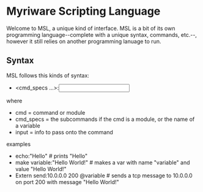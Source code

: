 # Myriware Scripting Language <MSL>
Welcome to MSL, a unique kind of interface. MSL is a bit of its own programming language--complete with a unique syntax, commands, etc.--, however it still relies on another programming lanuage to run.
## Syntax
MSL follows this kinds of syntax:
  * <cmd> <cmd_specs ...>:<input>
 
where
  * cmd = command or module
  * cmd_specs = the subcommands if the cmd is a module, or the name of a variable
  * input = info to pass onto the command

examples
  * echo:"Hello" # prints "Hello"
  * make variable:"Hello World!" # makes a var with name "variable" and value "Hello World!"
  * Extern send:10.0.0.0 200 @variable # sends a tcp message to 10.0.0.0 on port 200 with message "Hello World!"
##
